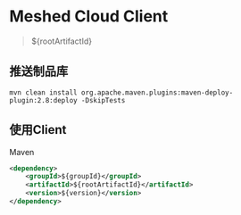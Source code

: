 # Meshed Cloud Client

> ${rootArtifactId}

## 推送制品库
```shell
mvn clean install org.apache.maven.plugins:maven-deploy-plugin:2.8:deploy -DskipTests
```

## 使用Client
Maven
```xml
<dependency>
    <groupId>${groupId}</groupId>
    <artifactId>${rootArtifactId}</artifactId>
    <version>${version}</version>
</dependency>
```